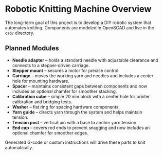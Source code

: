 # Robotic Knitting Machine Overview

The long-term goal of this project is to develop a DIY robotic system that automates knitting. Components are modeled in OpenSCAD and live in the `cad/` directory.

## Planned Modules
- **Needle adapter** – holds a standard needle with adjustable clearance and connects to a
  stepper-driven carriage.
- **Stepper mount** – secures a motor for precise control.
- **Carriage** – moves the working yarn and needles and includes a center hole for mounting hardware.
- **Spacer** – maintains consistent gaps between components and now includes an
  optional chamfer for smoother stacking.
- **Calibration cube** – simple 20 mm block with a center hole for printer
  calibration and bridging tests.
- **Washer** – flat ring for spacing hardware components.
- **Yarn guide** – directs yarn through the system and helps maintain tension.
- **Tension post** – vertical pin with a base to anchor yarn tension.
- **End cap** – covers rod ends to prevent snagging and now includes an optional
  chamfer for smoother edges.

Generated G-code or custom instructions will drive these parts to knit automatically.
